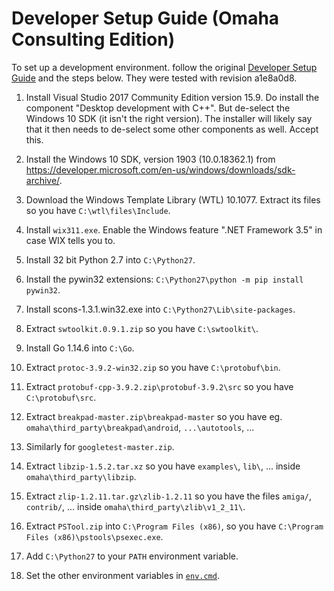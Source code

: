 # Developer Setup Guide (Omaha Consulting Edition)

To set up a development environment. follow the original
[Developer Setup Guide](../doc/DeveloperSetupGuide.ma)
and the steps below. They were tested with revision a1e8a0d8.

 1. Install Visual Studio 2017 Community Edition version 15.9.
    Do install the component "Desktop development with C++".
    But de-select the Windows 10 SDK (it isn't the right version).
    The installer will likely say that it then needs to de-select
    some other components as well. Accept this.

 2. Install the Windows 10 SDK, version 1903 (10.0.18362.1) from
    https://developer.microsoft.com/en-us/windows/downloads/sdk-archive/.

 3. Download the Windows Template Library (WTL) 10.1077. Extract its files so
    you have `C:\wtl\files\Include`.

 4. Install `wix311.exe`. Enable the Windows feature ".NET Framework 3.5" in
    case WIX tells you to.

 5. Install 32 bit Python 2.7 into `C:\Python27`.

 6. Install the pywin32 extensions: `C:\Python27\python -m pip install pywin32`.

 7. Install scons-1.3.1.win32.exe into `C:\Python27\Lib\site-packages`.

 8. Extract `swtoolkit.0.9.1.zip` so you have `C:\swtoolkit\`.

 9. Install Go 1.14.6 into `C:\Go`.

10. Extract `protoc-3.9.2-win32.zip` so you have `C:\protobuf\bin`.

11. Extract `protobuf-cpp-3.9.2.zip\protobuf-3.9.2\src` so you have
    `C:\protobuf\src`.

12. Extract `breakpad-master.zip\breakpad-master` so you have eg.
    `omaha\third_party\breakpad\android`, `...\autotools`, ...

13. Similarly for `googletest-master.zip`.

14. Extract `libzip-1.5.2.tar.xz` so you have `examples\`, `lib\`, ... inside
    `omaha\third_party\libzip`.

15. Extract `zlip-1.2.11.tar.gz\zlib-1.2.11` so you have the files `amiga/`,
    `contrib/`, ... inside `omaha\third_party\zlib\v1_2_11\`.

16. Extract `PSTool.zip` into `C:\Program Files (x86)`, so you have
    `C:\Program Files (x86)\pstools\psexec.exe`.

17. Add `C:\Python27` to your `PATH` environment variable.

18. Set the other environment variables in [`env.cmd`](env.cmd).
